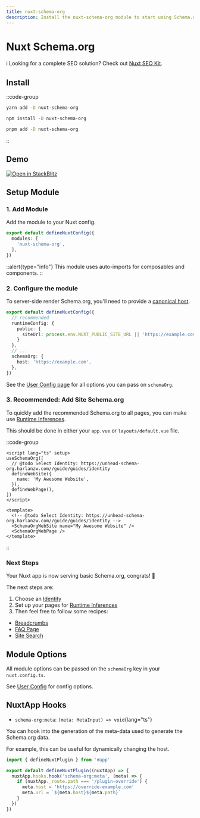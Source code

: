 ```yaml
---
title: nuxt-schema-org
description: Install the nuxt-schema-org module to start using Schema.org in your Nuxt app.
---
```


# Nuxt Schema.org

ℹ️ Looking for a complete SEO solution? Check out [Nuxt SEO Kit](https://github.com/harlan-zw/nuxt-seo-kit).

## Install

::code-group

```bash [yarn]
yarn add -D nuxt-schema-org
```

```bash [npm]
npm install -D nuxt-schema-org
```

```bash [pnpm]
pnpm add -D nuxt-schema-org
```

::

## Demo

<a href="https://stackblitz.com/edit/nuxt-starter-z9np1t?file=app.vue" target="_blank">
  <img alt="Open in StackBlitz" src="https://camo.githubusercontent.com/bf5c9492905b6d3b558552de2c848c7cce2e0a0f0ff922967115543de9441522/68747470733a2f2f646576656c6f7065722e737461636b626c69747a2e636f6d2f696d672f6f70656e5f696e5f737461636b626c69747a2e737667">
</a>


## Setup Module

### 1. Add Module

Add the module to your Nuxt config.

```ts [nuxt.config.ts]
export default defineNuxtConfig({
  modules: [
    'nuxt-schema-org',
  ],
})
```

::alert{type="info"}
This module uses auto-imports for composables and components.
::


### 2. Configure the module

To server-side render Schema.org, you'll need to provide a [canonical host](https://developers.google.com/search/docs/advanced/crawling/consolidate-duplicate-urls). 

```ts nuxt.config.ts
export default defineNuxtConfig({
  // recommended
  runtimeConfig: {
    public: {
      siteUrl: process.env.NUXT_PUBLIC_SITE_URL || 'https://example.com',
    }
  },
  // ...
  schemaOrg: {
    host: 'https://example.com',
  },
})
```

See the [User Config page](/guide/guides/user-config) for all options you can pass on `schemaOrg`.

### 3. Recommended: Add Site Schema.org

To quickly add the recommended Schema.org to all pages, you can make use [Runtime Inferences](/guide/getting-started/how-it-works#runtime-inferences).

This should be done in either your `app.vue` or `layouts/default.vue` file.

::code-group

```vue [Composition API]
<script lang="ts" setup>
useSchemaOrg([
  // @todo Select Identity: https://unhead-schema-org.harlanzw.com//guide/guides/identity
  defineWebSite({
    name: 'My Awesome Website',
  }),
  defineWebPage(),
])
</script>
```

```vue [Component API]
<template>
  <!-- @todo Select Identity: https://unhead-schema-org.harlanzw.com//guide/guides/identity -->
  <SchemaOrgWebSite name="My Awesome Website" />
  <SchemaOrgWebPage />
</template>
```

::

### Next Steps

Your Nuxt app is now serving basic Schema.org, congrats! 🎉

The next steps are:
1. Choose an [Identity](/guide/guides/identity)
2. Set up your pages for [Runtime Inferences](/guide/getting-started/how-it-works#runtime-inferences)
3. Then feel free to follow some recipes:

- [Breadcrumbs](/guide/recipes/breadcrumbs)
- [FAQ Page](/guide/recipes/faq)
- [Site Search](/guide/recipes/site-search)


## Module Options

All module options can be passed on the `schemaOrg` key in your `nuxt.config.ts`.

See [User Config](/guide/guides/user-config) for config options.

## NuxtApp Hooks

- `schema-org:meta`: `(meta: MetaInput) => void`{lang="ts"}

You can hook into the generation of the meta-data used to generate the Schema.org data. 

For example, this can be useful
for dynamically changing the host.



```ts [my-nuxt-plugin.ts]
import { defineNuxtPlugin } from '#app'

export default defineNuxtPlugin((nuxtApp) => {
  nuxtApp.hooks.hook('schema-org:meta', (meta) => {
    if (nuxtApp._route.path === '/plugin-override') {
      meta.host = 'https://override-example.com'
      meta.url = `${meta.host}${meta.path}`
    }
  })
})
```
